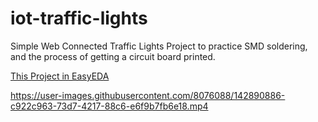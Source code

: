 # iot-traffic-lights

Simple Web Connected Traffic Lights Project to practice SMD soldering, and the process of getting a circuit board printed.

[This Project in EasyEDA](easyeda.com/oparaskos/iot-traffic-lights_transfer)



https://user-images.githubusercontent.com/8076088/142890886-c922c963-73d7-4217-88c6-e6f9b7fb6e18.mp4

